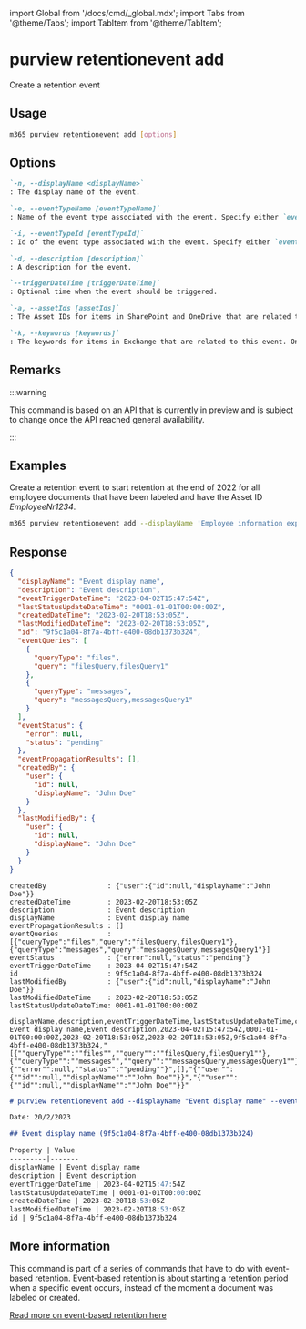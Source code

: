 <!-- DISCLAIMER: All secrets, passwords, and sensitive values in this document are examples only and not real credentials. -->
import Global from '/docs/cmd/_global.mdx';
import Tabs from '@theme/Tabs';
import TabItem from '@theme/TabItem';

# purview retentionevent add

Create a retention event

## Usage

```sh
m365 purview retentionevent add [options]
```

## Options

```md definition-list
`-n, --displayName <displayName>`
: The display name of the event.

`-e, --eventTypeName [eventTypeName]`
: Name of the event type associated with the event. Specify either `eventTypeId` or `eventTypeName` but not both.

`-i, --eventTypeId [eventTypeId]`
: Id of the event type associated with the event. Specify either `eventTypeId` or `eventTypeName` but not both.

`-d, --description [description]`
: A description for the event.

`--triggerDateTime [triggerDateTime]`
: Optional time when the event should be triggered.

`-a, --assetIds [assetIds]`
: The Asset IDs for items in SharePoint and OneDrive that are related to this event. Only items that have labels associated with the event type you chose will be retained. Specify `assetIds` and/or `keywords`, but at least one.

`-k, --keywords [keywords]`
: The keywords for items in Exchange that are related to this event. Only items that have labels associated with the event type you chose will be retained. Specify `assetIds` and/or `keywords`, but at least one.
```

<Global />

## Remarks

:::warning

This command is based on an API that is currently in preview and is subject to change once the API reached general availability.

:::

## Examples

Create a retention event to start retention at the end of 2022 for all employee documents that have been labeled and have the Asset ID _EmployeeNr1234_.

```sh
m365 purview retentionevent add --displayName 'Employee information expiration' --description 'Employee documents expired due to offboarding' --eventTypeName 'CustomRetentionTime' --triggerDateTime '2022-12-31' --assetIds 'ComplianceAssetId:EmployeeNr1234'
```

## Response

<Tabs>
  <TabItem value="JSON">

  ```json
  {
    "displayName": "Event display name",
    "description": "Event description",
    "eventTriggerDateTime": "2023-04-02T15:47:54Z",
    "lastStatusUpdateDateTime": "0001-01-01T00:00:00Z",
    "createdDateTime": "2023-02-20T18:53:05Z",
    "lastModifiedDateTime": "2023-02-20T18:53:05Z",
    "id": "9f5c1a04-8f7a-4bff-e400-08db1373b324",
    "eventQueries": [
      {
        "queryType": "files",
        "query": "filesQuery,filesQuery1"
      },
      {
        "queryType": "messages",
        "query": "messagesQuery,messagesQuery1"
      }
    ],
    "eventStatus": {
      "error": null,
      "status": "pending"
    },
    "eventPropagationResults": [],
    "createdBy": {
      "user": {
        "id": null,
        "displayName": "John Doe"
      }
    },
    "lastModifiedBy": {
      "user": {
        "id": null,
        "displayName": "John Doe"
      }
    }
  }
  ```

  </TabItem>
  <TabItem value="Text">

  ```text
  createdBy               : {"user":{"id":null,"displayName":"John Doe"}}
  createdDateTime         : 2023-02-20T18:53:05Z
  description             : Event description
  displayName             : Event display name
  eventPropagationResults : []
  eventQueries            : [{"queryType":"files","query":"filesQuery,filesQuery1"},{"queryType":"messages","query":"messagesQuery,messagesQuery1"}]
  eventStatus             : {"error":null,"status":"pending"}
  eventTriggerDateTime    : 2023-04-02T15:47:54Z
  id                      : 9f5c1a04-8f7a-4bff-e400-08db1373b324
  lastModifiedBy          : {"user":{"id":null,"displayName":"John Doe"}}
  lastModifiedDateTime    : 2023-02-20T18:53:05Z
  lastStatusUpdateDateTime: 0001-01-01T00:00:00Z 
  ```

  </TabItem>
  <TabItem value="CSV">

  ```csv
  displayName,description,eventTriggerDateTime,lastStatusUpdateDateTime,createdDateTime,lastModifiedDateTime,id,eventQueries,eventStatus,eventPropagationResults,createdBy,lastModifiedBy
  Event display name,Event description,2023-04-02T15:47:54Z,0001-01-01T00:00:00Z,2023-02-20T18:53:05Z,2023-02-20T18:53:05Z,9f5c1a04-8f7a-4bff-e400-08db1373b324,"[{""queryType"":""files"",""query"":""filesQuery,filesQuery1""},{""queryType"":""messages"",""query"":""messagesQuery,messagesQuery1""}]","{""error"":null,""status"":""pending""}",[],"{""user"":{""id"":null,""displayName"":""John Doe""}}","{""user"":{""id"":null,""displayName"":""John Doe""}}"
  ```

  </TabItem>
  <TabItem value="Markdown">

  ```md
  # purview retentionevent add --displayName "Event display name" --eventType "Event Type" --description "Event description" --triggerDateTime "2023-04-02T15:47:54Z" --assetIds "filesQuery,filesQuery1" --keywords "messagesQuery,messagesQuery1"

  Date: 20/2/2023

  ## Event display name (9f5c1a04-8f7a-4bff-e400-08db1373b324)

  Property | Value
  ---------|-------
  displayName | Event display name
  description | Event description
  eventTriggerDateTime | 2023-04-02T15:47:54Z
  lastStatusUpdateDateTime | 0001-01-01T00:00:00Z
  createdDateTime | 2023-02-20T18:53:05Z
  lastModifiedDateTime | 2023-02-20T18:53:05Z
  id | 9f5c1a04-8f7a-4bff-e400-08db1373b324
  ```

  </TabItem>
</Tabs>

## More information

This command is part of a series of commands that have to do with event-based retention. Event-based retention is about starting a retention period when a specific event occurs, instead of the moment a document was labeled or created.

[Read more on event-based retention here](https://learn.microsoft.com/microsoft-365/compliance/event-driven-retention?view=o365-worldwide)
